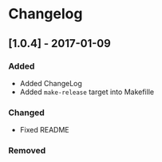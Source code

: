 # Changelog

## [1.0.4] - 2017-01-09
### Added

- Added ChangeLog
- Added `make-release` target into Makefille

### Changed

- Fixed README

### Removed
